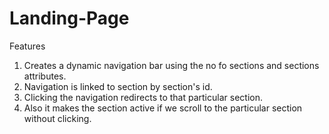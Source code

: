 # Landing-Page
Features

1. Creates a dynamic navigation bar using the no fo sections and sections attributes.
2. Navigation is linked to section by section's id.
3. Clicking the navigation redirects to that particular section.
4. Also it makes the section active if we scroll to the particular section without clicking.
